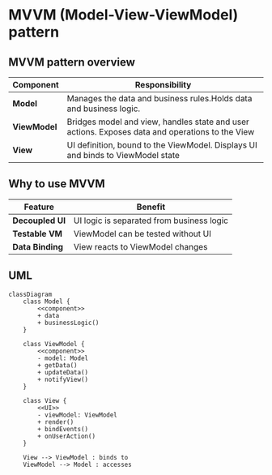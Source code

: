 # MVVM (Model-View-ViewModel) pattern

## MVVM pattern overview
| Component     | Responsibility                           |
| ------------- | ---------------------------------------- |
| **Model**     | Manages the data and business rules.Holds data and business logic.      |
| **ViewModel** | Bridges model and view, handles state and user actions. Exposes data and operations to the View  |
| **View**      | UI definition, bound to the ViewModel. Displays UI and binds to ViewModel state |

## Why to use MVVM
| Feature          | Benefit                                   |
| ---------------- | ----------------------------------------- |
| **Decoupled UI** | UI logic is separated from business logic |
| **Testable VM**  | ViewModel can be tested without UI        |
| **Data Binding** | View reacts to ViewModel changes          |

## UML

```mermaid
classDiagram
    class Model {
        <<component>>
        + data
        + businessLogic()
    }

    class ViewModel {
        <<component>>
        - model: Model
        + getData()
        + updateData()
        + notifyView()
    }

    class View {
        <<UI>>
        - viewModel: ViewModel
        + render()
        + bindEvents()
        + onUserAction()
    }

    View --> ViewModel : binds to
    ViewModel --> Model : accesses
```

